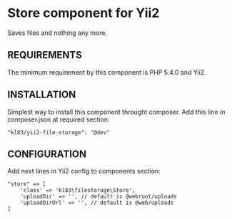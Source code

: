 Store component for Yii2
========================
Saves files and nothing any more.

REQUIREMENTS
------------
The minimum requirement by this component is PHP 5.4.0 and Yii2.

INSTALLATION
------------
Simplest way to install this component throught composer.
Add this line in composer.json at required section:
~~~
"kl83/yii2-file-storage": "@dev"
~~~

CONFIGURATION
-------------
Add next lines in Yii2 config to components section:
~~~
"store" => [
    'class' => 'kl83\filestorage\Store',
    'uploadDir' => '', // default is @webroot/uploads
    'uploadDirUrl' => '', // default is @web/uploads
]
~~~